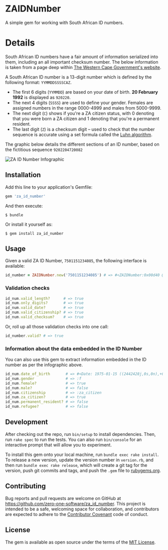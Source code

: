 ZAIDNumber
==========

A simple gem for working with South African ID numbers.

Details
=======

South African ID numbers have a fair amount of information serialized into them, including an all important checksum number. The below information is taken from a page deep within [The Western Cape Government's website](https://www.westerncape.gov.za/general-publication/decoding-your-south-african-id-number-0).

A South African ID number is a 13-digit number which is defined by the following format: `YYMMDDSSSSCAZ`.

-	The first 6 digits (`YYMMDD`) are based on your date of birth. **20 February 1992** is displayed as `920220`.
-	The next 4 digits (`SSSS`) are used to define your gender. Females are assigned numbers in the range 0000-4999 and males from 5000-9999.
-	The next digit (`C`) shows if you're a ZA citizen status, with 0 denoting that you were born a ZA citizen and 1 denoting that you're a permanent resident.
-	The last digit (`Z`) is a checksum digit – used to check that the number sequence is accurate using a set formula called the [Luhn algorithm](https://en.wikipedia.org/wiki/Luhn_algorithm).

The graphic below details the different sections of an ID number, based on the fictitious sequence `9202204720082`

![ZA ID Number Infographic](za-id-number.png)

Installation
------------

Add this line to your application's Gemfile:

```ruby
gem 'za_id_number'
```

And then execute:

```
$ bundle
```

Or install it yourself as:

```
$ gem install za_id_number
```

Usage
-----

Given a valid ZA ID Number, `7501151234085`, the following interface is available:

```ruby
id_number = ZAIDNumber.new('7501151234085') # => #<ZAIDNumber:0x00d40 @id_number="75011...
```

### Validation checks

```ruby
id_num.valid_length?      # => true
id_num.only_digits?       # => true
id_num.valid_date?        # => true
id_num.valid_citizenship? # => true
id_num.valid_checksum?    # => true
```

Or, roll up all those validation checks into one call:

```ruby
id_number.valid? # => true
```

### Information about the data embedded in the ID Number

You can also use this gem to extract information embedded in the ID number as per the infographic above.

```ruby
id_num.date_of_birth       # => #<Date: 1975-01-15 ((2442428j,0s,0n),+0s,2299161j)>
id_num.gender              # => :f
id_num.female?             # => true
id_num.male?               # => false
id_num.citizenship         # => :za_citizen
id_num.za_citizen?         # => true
id_num.permanent_resident? # => false
id_num.refugee?            # => false
```

Development
-----------

After checking out the repo, run `bin/setup` to install dependencies. Then, run `rake spec` to run the tests. You can also run `bin/console` for an interactive prompt that will allow you to experiment.

To install this gem onto your local machine, run `bundle exec rake install`. To release a new version, update the version number in `version.rb`, and then run `bundle exec rake release`, which will create a git tag for the version, push git commits and tags, and push the `.gem` file to [rubygems.org](https://rubygems.org).

Contributing
------------

Bug reports and pull requests are welcome on GitHub at https://github.com/zero-one-software/za_id_number. This project is intended to be a safe, welcoming space for collaboration, and contributors are expected to adhere to the [Contributor Covenant](http://contributor-covenant.org) code of conduct.

License
-------

The gem is available as open source under the terms of the [MIT License](http://opensource.org/licenses/MIT).
